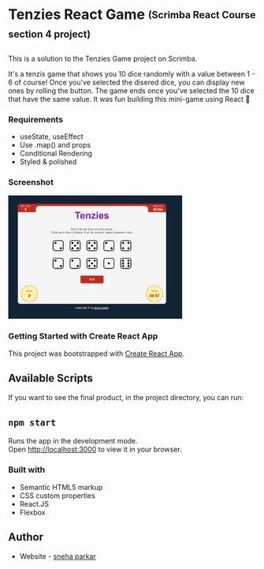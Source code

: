 # Tenzies React Game <sub><sup>(Scrimba React Course section 4 project)</sup></sub>
This is a solution to the Tenzies Game project on Scrimba. 

It's a tenzis game that shows you 10 dice randomly with a value between 1 - 6 of course! Once you've selected the disered dice, you can display new ones by rolling the button. The game ends once you've selected the 10 dice that have the same value. It was fun building this mini-game using React 🤩


### Requirements

- useState, useEffect
- Use .map() and props
- Conditional Rendering
- Styled & polished


### Screenshot
<img src="src/images/screenshot1.png" width="70%"/>

### Getting Started with Create React App

This project was bootstrapped with [Create React App](https://github.com/facebook/create-react-app).

## Available Scripts

If you want to see the final product, in the project directory, you can run:

## `npm start`

Runs the app in the development mode.\
Open [http://localhost:3000](http://localhost:3000) to view it in your browser.

### Built with

- Semantic HTML5 markup
- CSS custom properties
- React.JS
- Flexbox

## Author

- Website - [sneha parkar](https://snehaparkar.in)
